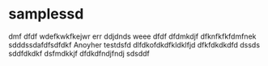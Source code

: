 # samplessd
dmf
dfdf
wdefkwkfkejwr
err
ddjdnds
weee
dfdf
dfdmkdjf
dfknfkfkfdmfnek
sdddssdafdfsdfdkf
Anoyher testdsfd
dlfdkofdkdfkldklfjd
dfkfdkdkdfd
dssds
sddfdkdkf
dsfmdkkjf
dfdkdfndjfndj
sdsddf
